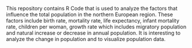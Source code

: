 This repository contains R Code that is used to analyze the factors that influence the total population in the northern European region. These factors include birth rate, mortality rate, life expectancy, infant mortality rate, children per woman, growth rate which includes migratory population and natural increase or decrease in annual population. It is interesting to analyze the change in population and to visualize population data.
